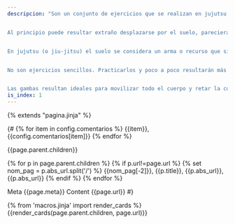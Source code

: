 ```yaml
---
descripcion: "Son un conjunto de ejercicios que se realizan en jujutsu y judo y que sirven para evitar que el contrincante ejerza control sobre nuestra posición o zafarnos cuando ya nos controla. También son llamados *fugas*.


Al principio puede resultar extraño desplazarse por el suelo, pareciera un entorno que no nos es familiar ya que estamos acostumbrados a desenvolvernos de pie o sentados. Sin embargo, termina siendo sorprendente la cantidad de movimientos que podemos realizar aún estado limitados en ese plano horizontal.


En jujutsu (o jiu-jitsu) el suelo se considera un arma o recurso que siempre tenemos disponible si tenemos que reducir a un oponente.


No son ejercicios sencillos. Practicarlos y poco a poco resultarán más fáciles.


Las gambas resultan ideales para movilizar todo el cuerpo y retar la coordinación. Pueden usarse como calentamiento."
is_index: 1
---
```

{% extends "pagina.jinja" %}

{#
{% for item in config.comentarios %}
    {{item}}, {{config.comentarios[item]}}
{% endfor %}

{{page.parent.children}}

{% for p in page.parent.children %}
    {% if p.url!=page.url %}
    {% set nom_pag = p.abs_url.split('/') %}
    {{nom_pag[-2]}}, 
        {{p.title}}, {{p.abs_url}}, {{p.abs_url}}
    {% endif %}
{% endfor %}


Meta {{page.meta}}
Content {{page.url}}
#}

{% from 'macros.jinja' import render_cards %}
{{render_cards(page.parent.children, page.url)}}